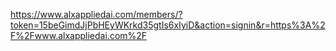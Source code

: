 https://www.alxappliedai.com/members/?token=15beGimdJjPbHEyWKrkd35gtIs6xIyiD&action=signin&r=https%3A%2F%2Fwww.alxappliedai.com%2F